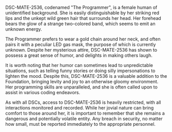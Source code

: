 DSC-MATE-2536, codenamed "The Programmer", is a female human of unidentified background. She is easily distinguishable by her striking red lips and the unkept wild green hair that surrounds her head. Her forehead bears the glow of a strange two-colored band, which seems to emit an unknown energy. 

The Programmer prefers to wear a gold chain around her neck, and often pairs it with a peculiar LED gas mask, the purpose of which is currently unknown. Despite her mysterious attire, DSC-MATE-2536 has shown to possess a great sense of humor, and delights in making others laugh. 

It is worth noting that her humor can sometimes lead to unpredictable situations, such as telling funny stories or doing silly impersonations to lighten the mood. Despite this, DSC-MATE-2536 is a valuable addition to the Foundation, bringing levity and joy to an otherwise gloomy environment. Her programming skills are unparalleled, and she is often called upon to assist in various coding endeavors. 

As with all DSCs, access to DSC-MATE-2536 is heavily restricted, with all interactions monitored and recorded. While her jovial nature can bring comfort to those around her, it is important to remember that she remains a dangerous and potentially volatile entity. Any breach in security, no matter how small, must be reported immediately to the appropriate personnel.
